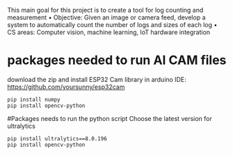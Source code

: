 This main goal for this project is to create a tool for log counting and measurement
• Objective: Given an image or camera feed, develop a system to automatically count the number of logs and sizes of
each log
• CS areas: Computer vision, machine learning, IoT hardware integration

# packages needed to run AI CAM files
download the zip and install ESP32 Cam library in arduino IDE: https://github.com/yoursunny/esp32cam
```
pip install numpy
pip install opencv-python
```

#Packages needs to run the python script
Choose the latest version for ultralytics
```
pip install ultralytics==8.0.196
pip install opencv-python    
```

